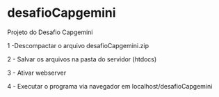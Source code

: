 # desafioCapgemini

Projeto do Desafio Capgemini

1 -Descompactar o arquivo desafioCapgemini.zip

2 - Salvar os arquivos na pasta do servidor (htdocs)

3 - Ativar webserver 

4 - Executar o programa via navegador em localhost/desafioCapgemini
